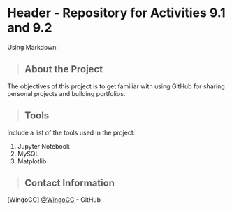# Header - Repository for Activities 9.1 and 9.2
Using Markdown:
<a class="anchor" id="about the project"></a>
>## About the Project
The objectives of this project is to get familiar with using GitHub for sharing personal projects and building portfolios.

<a class="anchor" id="tools"></a>
>## Tools
Include a list of the tools used in the project:
1. Jupyter Notebook
2. MySQL
3. Matplotlib

<a class="anchor" id="contact"></a>
>## Contact Information
[WingoCC]
[@WingoCC](https://github.com/WingoCC/WingoCC.github.io) - GitHub


